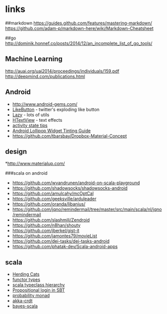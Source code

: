 # links

##markdown
https://guides.github.com/features/mastering-markdown/
https://github.com/adam-p/markdown-here/wiki/Markdown-Cheatsheet

##go
http://dominik.honnef.co/posts/2014/12/an_incomplete_list_of_go_tools/

## Machine Learning
http://auai.org/uai2014/proceedings/individuals/159.pdf
http://deepmind.com/publications.html

## Android

* http://www.android-gems.com/
* [LikeButton](https://github.com/jd-alexander/LikeButton) - twitter's exploding like button
* [Lazy](https://github.com/l123456789jy/Lazy) - lots of utils
* [HTextView](https://github.com/hanks-zyh/HTextView) - text effects
* [activity state tips](http://www.101apps.co.za/index.php/articles/persisting-the-activity-instance-state.html)
* [Android Lollipop Widget Tinting Guide](https://gist.github.com/seanKenkeremath/c945c39cdf92af138395)
* https://github.com/tbarsbay/Dropbox-Material-Concept

## design
*http://www.materialup.com/

###scala on android

* https://github.com/wvandrunen/android-on-scala-playground
* https://github.com/shadowsocks/shadowsocks-android
* https://github.com/amulcahy/mcOptCal
* https://github.com/geeksville/arduleader
* https://github.com/oranda/libanius/
* https://github.com/jqno/remindermail/tree/master/src/main/scala/nl/jqno/remindermail
* https://github.com/slashmili/Zendroid
* https://github.com/n8han/shouty
* https://github.com/jberkel/gist-it
* https://github.com/jamontes79/movieList
* https://github.com/dei-tasks/dei-tasks-android
* https://github.com/phatak-dev/Scala-android-apps

## scala
* [Herding Cats](http://eed3si9n.com/herding-cats)
* [functor types](http://blog.tmorris.net/posts/functors-and-things-using-scala/index.html)
* [scala typeclass hierarchy](http://blog.tmorris.net/posts/scala-type-class-hierarchy/index.html)
* [Propositional login in SBT](http://www.scala-sbt.org/0.13/sxr/sbt/logic/Logic.scala.html)
* [probability monad](https://github.com/jliszka/probability-monad)
* [akka-crdt](https://github.com/jboner/akka-crdt)
* [bayes-scala](https://github.com/danielkorzekwa/bayes-scala)

